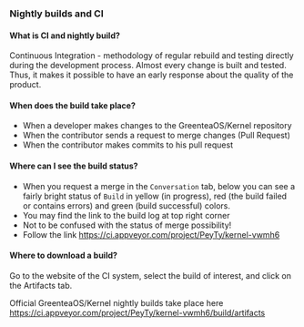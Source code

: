### Nightly builds and CI

#### What is CI and nightly build?

Continuous Integration - methodology of regular rebuild and testing directly during the development process.
Almost every change is built and tested. Thus, it makes it possible to have an early response about the quality of the product.

#### When does the build take place?

* When a developer makes changes to the GreenteaOS/Kernel repository
* When the contributor sends a request to merge changes (Pull Request)
* When the contributor makes commits to his pull request

#### Where can I see the build status?

* When you request a merge in the `Conversation` tab, below you can see a fairly bright status of `Build` in
yellow (in progress), red (the build failed or contains errors) and green (build successful) colors.
* You may find the link to the build log at top right corner
* Not to be confused with the status of merge possibility!
* Follow the link https://ci.appveyor.com/project/PeyTy/kernel-vwmh6

#### Where to download a build?

Go to the website of the CI system, select the build of interest, and click on the Artifacts tab.

Official GreenteaOS/Kernel nightly builds take place here https://ci.appveyor.com/project/PeyTy/kernel-vwmh6/build/artifacts
